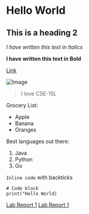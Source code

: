 # Hello World
## This is a heading 2

_I have written this text in Italics_

**I have written this text in Bold**

[Link](https://github.com/mohakvni/cse15l-lab-reports.git)

![Image](https://github.githubassets.com/images/modules/logos_page/GitHub-Mark.png)

> I love CSE-15L

Grocery List:
* Apple
* Banana
* Oranges

Best languages out there:
1. Java
2. Python
3. Go

`Inline code` with backticks

```
# Code block
print("Hello World)
```

[Lab Report 1](lab-report-1-week-2.html)
[Lab Report 1](https://github.com/mohakvni/cse15l-lab-reports/blob/main/lab-report-1-week-2.md)